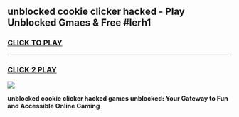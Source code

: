 
## unblocked cookie clicker hacked - Play Unblocked Gmaes & Free #lerh1
<h3>
<a href="https://news.freeplayer.one?title=unblocked_cookie_clicker_hacked&ref=26F">CLICK TO PLAY</a></h3>
<hr>

<h3>
<a href="https://news.freeplayer.one?title=unblocked_cookie_clicker_hacked&ref=26F">CLICK 2 PLAY</a>
  
</h3>

<a href="https://news.freeplayer.one?title=unblocked_cookie_clicker_hacked&ref=26F/"><img src="https://clearcache.store/games.png"></a>


**unblocked cookie clicker hacked games unblocked: Your Gateway to Fun and Accessible Online Gaming**
